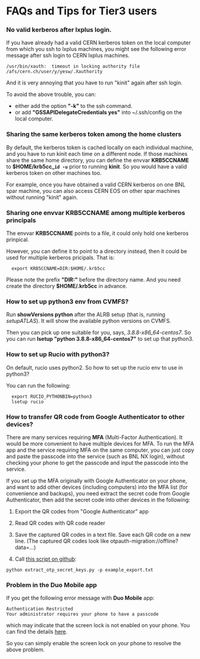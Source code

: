 # FAQs and Tips for Tier3 users

### No valid kerberos after lxplus login.
   If you have already had a valid CERN kerberos token on the local computer
   from which you ssh to lxplus machines, you might see the following 
   error message after ssh login to CERN lxplus machines.

```
/usr/bin/xauth:  timeout in locking authority file /afs/cern.ch/user/y/yesw/.Xauthority
```

   And it is very annoying that you have to run "kinit" again after ssh login.

   To avoid the above trouble, you can:

   - either add the option **"-k"** to the ssh command.
   - or add **"GSSAPIDelegateCredentials yes"** into ~/.ssh/config on 
     the local computer.

### Sharing the same kerberos token among the home clusters

   By default, the kerberos token is cached locally on each individual machine, and you have to run kinit each time on a different node.
   If those machines share the same home directory, you can define the envvar **KRB5CCNAME** to **$HOME/krb5cc_`id -u`** prior to running **kinit**.
   So you would have a valid kerberos token on other machines too.
    
   For example, once you have obtained a valid CERN kerberos on one BNL spar machine, 
   you can also access CERN EOS on other spar machines without running "kinit" again.
    
### Sharing one envvar KRB5CCNAME among multiple kerberos principals
   The envvar **KRB5CCNAME** points to a file, it could only hold one kerberos prinpical. 

   However, you can define it to point to a directory instead, then it could be used for multiple kerberos pricipals.
   That is:
```
  export KRB5CCNAME=DIR:$HOME/.krb5cc
```
   Please note the prefix **"DIR:"** before the directory name. And you need create the directory **$HOME/.krb5cc** in advance.

### How to set up python3 env from CVMFS?
   Run **showVersions python** after the ALRB setup (that is, running *setupATLAS*).
   It will show the available python versions on CVMFS.
   
   Then you can pick up one suitable for you, says, *3.8.8-x86_64-centos7*.
   So you can run **lsetup "python 3.8.8-x86_64-centos7"** to set up that python3.

### How to set up Rucio with python3?
  On default, rucio uses python2. So how to set up the rucio env to use in python3?
  
  You can run the following:
```
  export RUCIO_PYTHONBIN=python3
  lsetup rucio
```

### How to transfer QR code from Google Authenticator to other devices?
  There are many services requiring **MFA** (Multi-Factor Authentication). It would be more convenient to have multiple devices for MFA.
  To run the MFA app and the service requiring MFA on the same computer, you can just copy and paste the passcode into the service (such as BNL NX login),
  without checking your phone to get the passcode and input the passcode into the service.
  
  If you set up the MFA originally with Google Authenticator on your phone, 
  and want to add other devices (including computers) into the MFA list (for convenience and backups), 
  you need extract the secret code from Google Authenticator, then add the secret code into other devices in the following:
  
1. Export the QR codes from "Google Authenticator" app

2. Read QR codes with QR code reader

3. Save the captured QR codes in a text file. Save each QR code on a new line. (The captured QR codes look like otpauth-migration://offline?data=...)

4. Call [this script on github](https://github.com/scito/extract_otp_secret_keys):
```
python extract_otp_secret_keys.py -p example_export.txt
```

### Problem in the Duo Mobile app
  If you get the following error message with **Duo Mobile** app:
```
Authentication Restricted
Your administrator requires your phone to have a passcode
```
which may indicate that the screen lock is not enabled on your phone. You can find the details [here](https://help.duo.com/s/article/3159?language=en_US).

So you can simply enable the screen lock on your phone to resolve the above problem.

